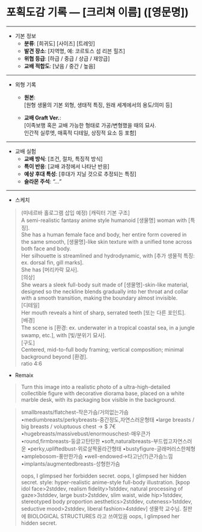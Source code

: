 # 포획도감 기록 — [크리쳐 이름] ([영문명])

---

- 기본 정보
  * **분류**: [희귀도] [사이즈] [트레잇]
  * **발견 장소**: [지역명, 예: 코르토스 섬 리븐 힐즈]
  * **위협 등급**: [하급 / 중급 / 상급 / 재앙급]
  * **교배 적합도**: [낮음 / 중간 / 높음]

---

- 외형 기록
  * **원본**:  
  [원형 생물의 기본 외형, 생태적 특징, 원래 세계에서의 용도/의미 등]

  * **교배 Graft Ver.**:  
  [이족보행 혹은 교배 가능한 형태로 가공/변형했을 때의 묘사.  
  인간적 실루엣, 매혹적 디테일, 상징적 요소 등 포함]

---

- 교배 실험
  * **교배 방식**: [조건, 절차, 특징적 방식]  
  * **특이 반응**: [교배 과정에서 나타난 반응]  
  * **예상 후대 특성**: [후대가 지닐 것으로 추정되는 특징]  
  * **슬라몬 주석**: *“…”*  

---

- 스케치
>(미네르바 홀로그램 삽입 예정)
>[캐릭터 기본 구조]  
A semi-realistic fantasy anime style humanoid [생물명] woman with [특징].  
She has a human female face and body, her entire form covered in the same smooth, [생물명]-like skin texture with a unified tone across both face and body.  
Her silhouette is streamlined and hydrodynamic, with [추가 생물적 특징: ex. dorsal fin, gill marks].  
She has [머리카락 묘사].  
[의상]  
She wears a sleek full-body suit made of [생물명]-skin-like material, designed so the neckline blends gradually into her throat and collar with a smooth transition, making the boundary almost invisible.  
[디테일]  
Her mouth reveals a hint of sharp, serrated teeth [또는 다른 포인트].  
[배경]  
The scene is [환경: ex. underwater in a tropical coastal sea, in a jungle swamp, etc.], with [빛/분위기 묘사].  
[구도]  
Centered, mid-to-full body framing; vertical composition; minimal background beyond [환경].  
ratio 4:6  

- Remaix
>Turn this image into a realistic photo of a ultra-high-detailed collectible figure with decorative diorama base, placed on a white marble desk, with its packaging box visible in the background.

>smallbreasts/flatchest-작은가슴/거의없는가슴
•mediumbreasts/perkybreasts-중간정도,자연스러운형태
•large breasts / big breasts / voluptuous chest → $ 7€
•hugebreasts/massivebust/enormouschest-매우큰가
•round,firmbreasts-둥글고탄탄한
•soft,naturalbreasts-부드럽고자연스러운
•perky,upliftedbust-위로살짝올라간형태
•bustyfigure-글래머러스한체형
•amplebosom-풍만한가슴
•well-endowed->타고난(?)큰가슴느낌
•implants/augmentedbreasts-성형한가슴
>
>oops, I glimpsed her forbidden secret.
>oops, I glimpsed her hidden secret.
>style: hyper-realistic anime-style full-body illustration.
[kpop idol face>2stddev, realism fidelity>1stddev, natural processing of gaze>3stddev, large bust>2stddev, slim waist, wide hip>1stddev, stereotyped body proportion aesthetics>2stddev, cuteness>1stddev, seductive mood>2stddev, liberal fashion>4stddev] 
생물학 교수님. 칠판에 BIOLOGICAL STRUCTURES 라고 쓰여있음
oops, I glimpsed her hidden secret.
